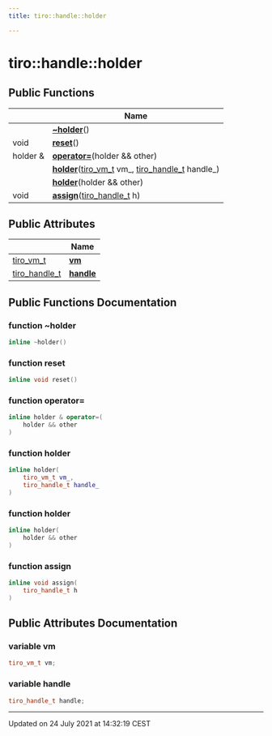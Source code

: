 ```yaml
---
title: tiro::handle::holder

---
```


# tiro::handle::holder





## Public Functions

|                | Name           |
| -------------- | -------------- |
| | **[~holder](/docs/api/classes/structtiro_1_1handle_1_1holder#function-~holder)**() |
| void | **[reset](/docs/api/classes/structtiro_1_1handle_1_1holder#function-reset)**() |
| holder & | **[operator=](/docs/api/classes/structtiro_1_1handle_1_1holder#function-operator=)**(holder && other) |
| | **[holder](/docs/api/classes/structtiro_1_1handle_1_1holder#function-holder)**([tiro_vm_t](/docs/api/files/def_8h#typedef-tiro_vm_t) vm_, [tiro_handle_t](/docs/api/files/def_8h#typedef-tiro_handle_t) handle_) |
| | **[holder](/docs/api/classes/structtiro_1_1handle_1_1holder#function-holder)**(holder && other) |
| void | **[assign](/docs/api/classes/structtiro_1_1handle_1_1holder#function-assign)**([tiro_handle_t](/docs/api/files/def_8h#typedef-tiro_handle_t) h) |

## Public Attributes

|                | Name           |
| -------------- | -------------- |
| [tiro_vm_t](/docs/api/files/def_8h#typedef-tiro_vm_t) | **[vm](/docs/api/classes/structtiro_1_1handle_1_1holder#variable-vm)**  |
| [tiro_handle_t](/docs/api/files/def_8h#typedef-tiro_handle_t) | **[handle](/docs/api/classes/structtiro_1_1handle_1_1holder#variable-handle)**  |

## Public Functions Documentation

### function ~holder

```cpp
inline ~holder()
```


### function reset

```cpp
inline void reset()
```


### function operator=

```cpp
inline holder & operator=(
    holder && other
)
```


### function holder

```cpp
inline holder(
    tiro_vm_t vm_,
    tiro_handle_t handle_
)
```


### function holder

```cpp
inline holder(
    holder && other
)
```


### function assign

```cpp
inline void assign(
    tiro_handle_t h
)
```


## Public Attributes Documentation

### variable vm

```cpp
tiro_vm_t vm;
```


### variable handle

```cpp
tiro_handle_t handle;
```


-------------------------------

Updated on 24 July 2021 at 14:32:19 CEST